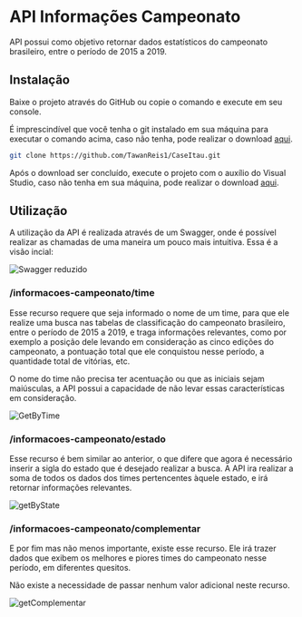 # API Informações Campeonato

API possui como objetivo retornar dados estatísticos do campeonato brasileiro, entre o período de 2015 a 2019.

## Instalação

Baixe o projeto através do GitHub ou copie o comando e execute em seu console.

É imprescindível que você tenha o git instalado em sua máquina para executar o comando acima, caso não tenha, pode realizar o download [aqui](https://git-scm.com/downloads).

```bash
git clone https://github.com/TawanReis1/CaseItau.git
```

Após o download ser concluído, execute o projeto com o auxílio do Visual Studio, caso não tenha em sua máquina, pode realizar o download [aqui](https://visualstudio.microsoft.com/pt-br/downloads/).


## Utilização
A utilização da API é realizada através de um Swagger, onde é possível realizar as chamadas de uma maneira um pouco mais intuitiva. Essa é a visão incial:

![Swagger reduzido](https://user-images.githubusercontent.com/40872077/80543622-aa5b7e80-8985-11ea-999c-8aa7432f29e9.png)


### /informacoes-campeonato/time
Esse recurso requere que seja informado o nome de um time, para que ele realize uma busca nas tabelas de classificação do campeonato brasileiro, entre o período de 2015 a 2019, e traga informações relevantes, como por exemplo a posição dele levando em consideração as cinco edições do campeonato, a pontuação total que ele conquistou nesse período, a quantidade total de vitórias, etc. 

O nome do time não precisa ter acentuação ou que as iniciais sejam maiúsculas, a API possui a capacidade de não levar essas características em consideração.

![GetByTime](https://user-images.githubusercontent.com/40872077/80544255-070b6900-8987-11ea-9b9a-a95f931b5236.png)

### /informacoes-campeonato/estado
Esse recurso é bem similar ao anterior, o que difere que agora é necessário inserir a sigla do estado que é desejado realizar a busca. A API ira realizar a soma de todos os dados dos times pertencentes àquele estado, e irá retornar informações relevantes.

![getByState](https://user-images.githubusercontent.com/40872077/80544838-471f1b80-8988-11ea-9d2c-5e6caada97af.png)


### /informacoes-campeonato/complementar
E por fim mas não menos importante, existe esse recurso. Ele irá trazer dados que exibem os melhores e piores times do campeonato nesse período, em diferentes quesitos.

Não existe a necessidade de  passar nenhum valor adicional neste recurso.

![getComplementar](https://user-images.githubusercontent.com/40872077/80545220-3622da00-8989-11ea-8fd2-92b7e9db6cf4.png)
